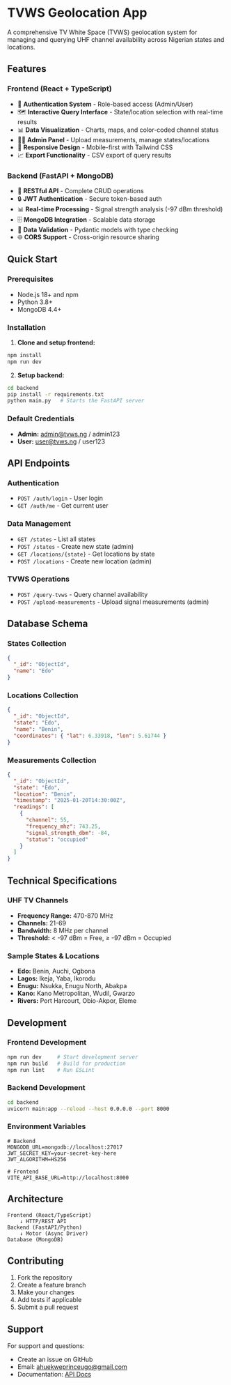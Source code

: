 # TVWS Geolocation App

A comprehensive TV White Space (TVWS) geolocation system for managing and querying UHF channel availability across Nigerian states and locations.

## Features

### Frontend (React + TypeScript)

- 🔐 **Authentication System** - Role-based access (Admin/User)
- 🗺️ **Interactive Query Interface** - State/location selection with real-time results
- 📊 **Data Visualization** - Charts, maps, and color-coded channel status
- 👨‍💼 **Admin Panel** - Upload measurements, manage states/locations
- 📱 **Responsive Design** - Mobile-first with Tailwind CSS
- 📈 **Export Functionality** - CSV export of query results

### Backend (FastAPI + MongoDB)

- 🚀 **RESTful API** - Complete CRUD operations
- 🔒 **JWT Authentication** - Secure token-based auth
- 📊 **Real-time Processing** - Signal strength analysis (-97 dBm threshold)
- 🗄️ **MongoDB Integration** - Scalable data storage
- 📝 **Data Validation** - Pydantic models with type checking
- 🌐 **CORS Support** - Cross-origin resource sharing

## Quick Start

### Prerequisites

- Node.js 18+ and npm
- Python 3.8+
- MongoDB 4.4+

### Installation

1. **Clone and setup frontend:**

```bash
npm install
npm run dev
```

2. **Setup backend:**

```bash
cd backend
pip install -r requirements.txt
python main.py   # Starts the FastAPI server
```

### Default Credentials

- **Admin:** admin@tvws.ng / admin123
- **User:** user@tvws.ng / user123

## API Endpoints

### Authentication

- `POST /auth/login` - User login
- `GET /auth/me` - Get current user

### Data Management

- `GET /states` - List all states
- `POST /states` - Create new state (admin)
- `GET /locations/{state}` - Get locations by state
- `POST /locations` - Create new location (admin)

### TVWS Operations

- `POST /query-tvws` - Query channel availability
- `POST /upload-measurements` - Upload signal measurements (admin)

## Database Schema

### States Collection

```json
{
  "_id": "ObjectId",
  "name": "Edo"
}
```

### Locations Collection

```json
{
  "_id": "ObjectId",
  "state": "Edo",
  "name": "Benin",
  "coordinates": { "lat": 6.33918, "lon": 5.61744 }
}
```

### Measurements Collection

```json
{
  "_id": "ObjectId",
  "state": "Edo",
  "location": "Benin",
  "timestamp": "2025-01-20T14:30:00Z",
  "readings": [
    {
      "channel": 55,
      "frequency_mhz": 743.25,
      "signal_strength_dbm": -84,
      "status": "occupied"
    }
  ]
}
```

## Technical Specifications

### UHF TV Channels

- **Frequency Range:** 470-870 MHz
- **Channels:** 21-69
- **Bandwidth:** 8 MHz per channel
- **Threshold:** < -97 dBm = Free, ≥ -97 dBm = Occupied

### Sample States & Locations

- **Edo:** Benin, Auchi, Ogbona
- **Lagos:** Ikeja, Yaba, Ikorodu
- **Enugu:** Nsukka, Enugu North, Abakpa
- **Kano:** Kano Metropolitan, Wudil, Gwarzo
- **Rivers:** Port Harcourt, Obio-Akpor, Eleme

## Development

### Frontend Development

```bash
npm run dev     # Start development server
npm run build   # Build for production
npm run lint    # Run ESLint
```

### Backend Development

```bash
cd backend
uvicorn main:app --reload --host 0.0.0.0 --port 8000
```

### Environment Variables

```env
# Backend
MONGODB_URL=mongodb://localhost:27017
JWT_SECRET_KEY=your-secret-key-here
JWT_ALGORITHM=HS256

# Frontend
VITE_API_BASE_URL=http://localhost:8000
```

## Architecture

```
Frontend (React/TypeScript)
    ↓ HTTP/REST API
Backend (FastAPI/Python)
    ↓ Motor (Async Driver)
Database (MongoDB)
```

## Contributing

1. Fork the repository
2. Create a feature branch
3. Make your changes
4. Add tests if applicable
5. Submit a pull request

## Support

For support and questions:

- Create an issue on GitHub
- Email: ahuekweprinceugo@gmail.com
- Documentation: [API Docs](https://tvws-geolocation-api.onrender.com/docs)
